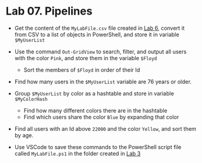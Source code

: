 # Lab 07. Pipelines

- Get the content of the `MyLabFile.csv` file created in [Lab 6](../06.%20Text%20and%20Files/Lab.md), convert it from CSV to a list of objects in PowerShell, and store it in variable `$MyUserList`

- Use the command `Out-GridView` to search, filter, and output all users with the color `Pink`, and store them in the variable `$Floyd`
  - Sort the members of `$Floyd` in order of their Id

- Find how many users in the `$MyUserList` variable are 76 years or older.

- Group `$MyUserList` by color as a hashtable and store in variable `$MyColorHash`
  - Find how many different colors there are in the hashtable
  - Find which users share the color `Blue` by expanding that color

- Find all users with an Id above `22000` and the color `Yellow`, and sort them by age.

- Use VSCode to save these commands to the PowerShell script file called `MyLabFile.ps1` in the folder created in [Lab 3](../03.%20Commands%20and%20Methods/Lab.md)
